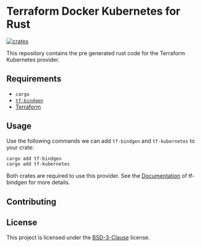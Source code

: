 # Terraform Docker Kubernetes for Rust

[![crates](https://img.shields.io/crates/v/tf-kubernetes)](https://crates.io/crates/tf-kubernetes)

This repository contains the pre generated rust code for the Terraform Kubernetes
provider.

## Requirements

- `cargo`
- [`tf-bindgen`](https://github.com/robert-oleynik/tf-bindgen)
- [Terraform](https://www.terraform.io)

## Usage

Use the following commands we can add `tf-bindgen` and `tf-kubernetes` to your crate:

```sh
cargo add tf-bindgen
cargo add tf-kubernetes
```

Both crates are required to use this provider. See the [Documentation] of tf-bindgen
for more details.

[Documentation]: https://github.com/robert-oleynik/tf-bindgen/deployments/activity_log?environment=github-pages

## Contributing

<!-- TODO: add placeholder text -->

## License

This project is licensed under the [BSD-3-Clause](./LICENSE) license.
